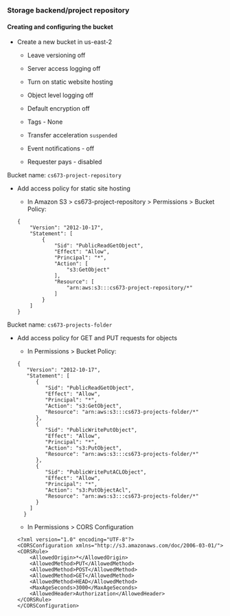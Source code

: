 ### Storage backend/project repository

#### Creating and configuring the bucket

* Create a new bucket in us-east-2

    * Leave versioning off
    
    * Server access logging off

    * Turn on static website hosting

    * Object level logging off

    * Default encryption off

    * Tags - None

    * Transfer acceleration `suspended`

    * Event notifications - off

    * Requester pays - disabled

Bucket name: `cs673-project-repository`


* Add access policy for static site hosting

    * In Amazon S3 > cs673-project-repository > Permissions > Bucket Policy:

    ```
    {
        "Version": "2012-10-17",
        "Statement": [
            {
                "Sid": "PublicReadGetObject",
                "Effect": "Allow",
                "Principal": "*",
                "Action": [
                    "s3:GetObject"
                ],
                "Resource": [
                    "arn:aws:s3:::cs673-project-repository/*"
                ]
            }
        ]
    }
    ```

Bucket name: `cs673-projects-folder`

* Add access policy for GET and PUT requests for objects
   
   * In Permissions > Bucket Policy:
   
   ```
   {
      "Version": "2012-10-17",
      "Statement": [
         {
            "Sid": "PublicReadGetObject",
            "Effect": "Allow",
            "Principal": "*",
            "Action": "s3:GetObject",
            "Resource": "arn:aws:s3:::cs673-projects-folder/*"
         },
         {
            "Sid": "PublicWritePutObject",
            "Effect": "Allow",
            "Principal": "*",
            "Action": "s3:PutObject",
            "Resource": "arn:aws:s3:::cs673-projects-folder/*"
         },
         {
            "Sid": "PublicWritePutACLObject",
            "Effect": "Allow",
            "Principal": "*",
            "Action": "s3:PutObjectAcl",
            "Resource": "arn:aws:s3:::cs673-projects-folder/*"
         }
       ]
     }
   ```
   
   * In Permissions > CORS Configuration
   
   ```
   <?xml version="1.0" encoding="UTF-8"?>
   <CORSConfiguration xmlns="http://s3.amazonaws.com/doc/2006-03-01/">
   <CORSRule>
       <AllowedOrigin>*</AllowedOrigin>
       <AllowedMethod>PUT</AllowedMethod>
       <AllowedMethod>POST</AllowedMethod>
       <AllowedMethod>GET</AllowedMethod>
       <AllowedMethod>HEAD</AllowedMethod>
       <MaxAgeSeconds>3000</MaxAgeSeconds>
       <AllowedHeader>Authorization</AllowedHeader>
   </CORSRule>
   </CORSConfiguration>
   ```



